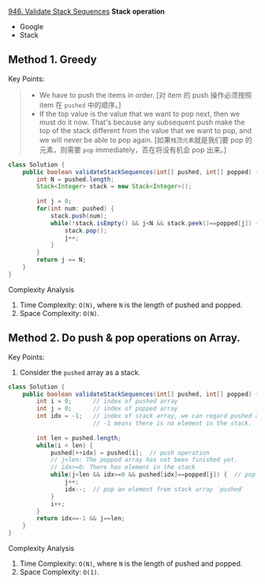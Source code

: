 [946. Validate Stack Sequences](https://leetcode.com/problems/validate-stack-sequences/)	**Stack operation**

* Google
* Stack

## Method 1. Greedy
Key Points:
> * We have to push the items in order. [对 item 的 push 操作必须按照 item 在 `pushed` 中的顺序。]
> * If the top value is the value that we want to pop next, then we must do it now. 
> That's because any subsequent push make the top of the stack different from the value that we want to pop,
> and we will never be able to pop again. [如果`栈顶元素`就是我们要 pop 的元素，则需要 `pop` immediately，否在将没有机会 pop 出来。]

```java
class Solution {
    public boolean validateStackSequences(int[] pushed, int[] popped) {
        int N = pushed.length;
        Stack<Integer> stack = new Stack<Integer>();
        
        int j = 0;
        for(int num: pushed) {
            stack.push(num);
            while(!stack.isEmpty() && j<N && stack.peek()==popped[j]) {
                stack.pop();
                j++;
            }
        }
        return j == N;
    }
}
```
Complexity Analysis
1. Time Complexity: `O(N)`, where `N` is the length of pushed and popped.
2. Space Complexity: `O(N)`. 


## Method 2. Do push & pop operations on Array.
Key Points:
1. Consider the `pushed` array as a stack.

```java
class Solution {
    public boolean validateStackSequences(int[] pushed, int[] popped) {
        int i = 0;      // index of pushed array
        int j = 0;      // index of popped array
        int idx = -1;   // index of stack array, we can regard pushed array as stack
                        // -1 means there is no element in the stack.
        
        int len = pushed.length;
        while(i < len) {
            pushed[++idx] = pushed[i];  // push operation
            // j<len: The popped array has not been finished yet.
            // idx>=0: There has element in the stack
            while(j<len && idx>=0 && pushed[idx]==popped[j]) {	// pop opertion
                j++;
                idx--;	// pop an element from stack array `pushed`
            }
            i++;
        }
        return idx==-1 && j==len;
    }
}
```
Complexity Analysis
1. Time Complexity: `O(N)`, where `N` is the length of pushed and popped.
2. Space Complexity: `O(1)`. 
